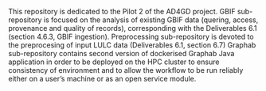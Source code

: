 This repository is dedicated to the Pilot 2 of the AD4GD project.
GBIF sub-repository is focused on the analysis of existing GBIF data (quering, access, provenance and quality of records), corresponding with the Deliverables 6.1 (section 4.6.3, GBIF ingestion).
Preprocessing sub-repository is devoted to the preprocesing of input LULC data (Deliverables 6.1, section 6.7)
Graphab sub-repository contains second version of dockerised Graphab Java application in order to be deployed on the HPC cluster to ensure consistency of environment and to allow the workflow to be run reliably either on a user’s machine or as an open service module.
